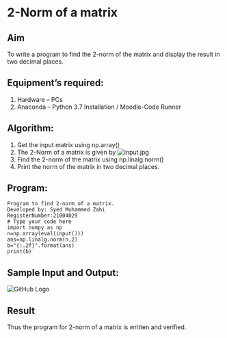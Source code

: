 # 2-Norm of a matrix
## Aim
To write a program to find the 2-norm of the matrix and display the result in two decimal places.
## Equipment’s required:
1.	Hardware – PCs
2.	Anaconda – Python 3.7 Installation / Moodle-Code Runner
## Algorithm:
1. Get the input matrix using np.array()
2. The 2-Norm of a matrix is given by ![input.jpg](2norm.png) 
3. Find the 2-norm of the matrix using np.linalg.norm()
4. Print the norm of the matrix in two decimal places.
## Program:
~~~
Program to find 2-norm of a matrix.
Developed by: Syed Muhammed Zahi
RegisterNumber:21004029
# Type your code here
import numpy as np
n=np.array(eval(input()))
ans=np.linalg.norm(n,2)
b="{:.2f}".format(ans)
print(b)
~~~
## Sample Input and Output:
![GitHub Logo](2norm.png,png)

## Result
Thus the program for 2-norm of a matrix is written and verified.
